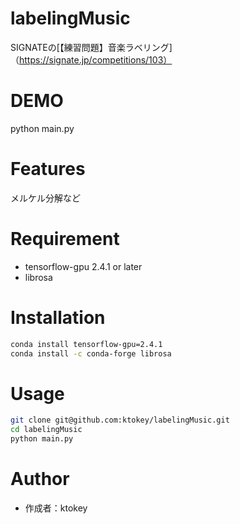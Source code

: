 # labelingMusic

SIGNATEの[【練習問題】音楽ラベリング]（https://signate.jp/competitions/103）

# DEMO

python main.py

# Features

メルケル分解など

# Requirement

* tensorflow-gpu 2.4.1 or later
* librosa

# Installation

```bash
conda install tensorflow-gpu=2.4.1
conda install -c conda-forge librosa
```

# Usage

```bash
git clone git@github.com:ktokey/labelingMusic.git
cd labelingMusic
python main.py
```

# Author

* 作成者：ktokey
